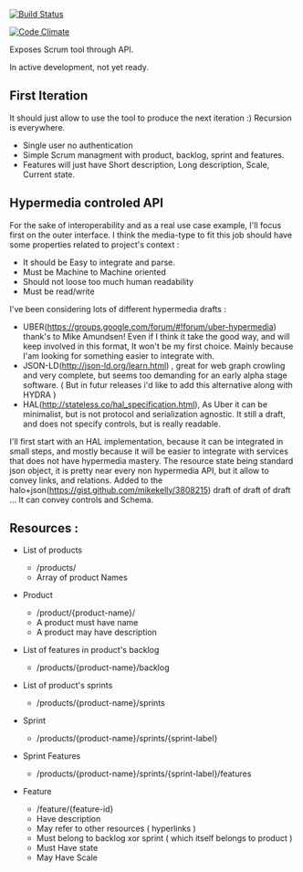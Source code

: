 [![Build Status](https://travis-ci.org/meta-leet/scrum_leet.svg?branch=master)](https://travis-ci.org/meta-leet/scrum_leet)

[![Code Climate](https://codeclimate.com/github/meta-leet/scrum_leet.png)](https://codeclimate.com/github/meta-leet/scrum_leet)

Exposes Scrum tool through API.

In active development, not yet ready.

## First Iteration

It should just allow to use the tool to produce the next iteration :) Recursion is everywhere.

* Single user no authentication
* Simple Scrum managment with product, backlog, sprint and features.
* Features will just have Short description, Long description, Scale,  Current state.


## Hypermedia controled API 

For the sake of interoperability and as a real use case example, I'll focus first on the outer interface.
I think the media-type to fit this job should have some properties related to project's context :

* It should be Easy to integrate and parse.
* Must be Machine to Machine oriented
* Should not loose too much human readability
* Must be read/write

I've been considering lots of different hypermedia drafts :

* UBER(https://groups.google.com/forum/#!forum/uber-hypermedia) thank's to Mike Amundsen! Even if I think it take the good way, and will keep involved in this format, It won't be my first choice. Mainly because I'am looking for something easier to integrate with.
* JSON-LD(http://json-ld.org/learn.html) , great for web graph crowling and very complete, but seems too demanding for an early alpha stage software. ( But in futur releases i'd like to add this alternative along with HYDRA )
* HAL(http://stateless.co/hal_specification.html), As Uber it can be minimalist, but is not protocol and serialization agnostic. It still a draft, and does not specify controls, but is really readable.

I'll first start with an HAL implementation, because it can be integrated in small steps, and mostly because it will be easier to integrate with services that does not have hypermedia mastery. The resource state being standard json object, it is pretty near every non hypermedia API, but it allow to convey links, and relations.
Added to the halo+json(https://gist.github.com/mikekelly/3808215) draft of draft of draft ... It can convey controls and Schema.



## Resources :

* List of products
  * /products/
  * Array of product Names

* Product 
  * /product/{product-name}/
  * A product must have name
  * A product may have description


* List of features in product's backlog
  * /products/{product-name}/backlog


* List of product's sprints
  * /products/{product-name}/sprints

* Sprint
  * /products/{product-name}/sprints/{sprint-label}

* Sprint Features
  * /products/{product-name}/sprints/{sprint-label}/features

* Feature
  * /feature/{feature-id}
  * Have description
  * May refer to other resources ( hyperlinks )
  * Must belong to backlog xor sprint ( which itself belongs to product )
  * Must Have state
  * May Have Scale



